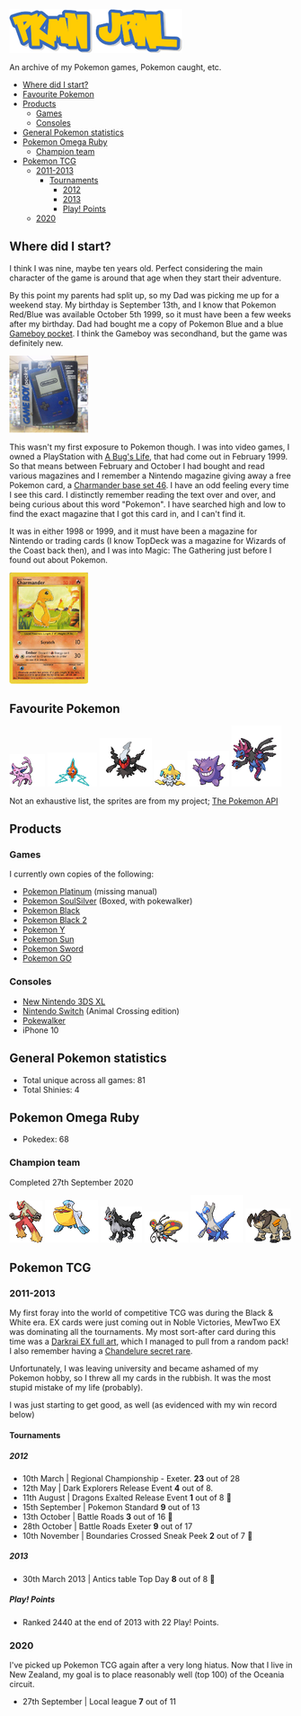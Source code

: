 ![pkmn](logo.png)

An archive of my Pokemon games, Pokemon caught, etc.

- [Where did I start?](#where-did-i-start)
- [Favourite Pokemon](#favourite-pokemon)
- [Products](#products)
  - [Games](#games)
  - [Consoles](#consoles)
- [General Pokemon statistics](#general-pokemon-statistics)
- [Pokemon Omega Ruby](#pokemon-omega-ruby)
  - [Champion team](#champion-team)
- [Pokemon TCG](#pokemon-tcg)
  - [2011-2013](#2011-2013)
    - [Tournaments](#tournaments)
      - [2012](#2012)
      - [2013](#2013)
      - [Play! Points](#play-points)
  - [2020](#2020)

## Where did I start?

I think I was nine, maybe ten years old. Perfect considering the main character of the game is around that age when they start their adventure.

By this point my parents had split up, so my Dad was picking me up for a weekend stay.
My birthday is September 13th, and I know that Pokemon Red/Blue was available October 5th 1999, so it must have been a few weeks after my birthday.
Dad had bought me a copy of Pokemon Blue and a blue [Gameboy pocket](https://en.wikipedia.org/wiki/Game_Boy#Game_Boy_Pocket). I think the Gameboy was secondhand, but the game was definitely new.

<div style="width:140px">
  <img src="gameboyblue.jpg">
</div>

This wasn't my first exposure to Pokemon though. I was into video games, I owned a PlayStation with [A Bug's Life](https://en.wikipedia.org/wiki/A_Bug%27s_Life_(video_game)), that had come out in February 1999. So that means between February and October I had bought and read various magazines and I remember a Nintendo magazine giving away a free Pokemon card, a [Charmander base set 46](https://bulbapedia.bulbagarden.net/wiki/Charmander_(Base_Set_46)). I have an odd feeling every time I see this card. I distinctly remember reading the text over and over, and being curious about this word "Pokemon". I have searched high and low to find the exact magazine that I got this card in, and I can't find it.

It was in either 1998 or 1999, and it must have been a magazine for Nintendo or trading cards (I know TopDeck was a magazine for Wizards of the Coast back then), and I was into Magic: The Gathering just before I found out about Pokemon.

<div style="width:140px">
  <img src="charmander.jpg">
</div>



## Favourite Pokemon

![Espeon](https://raw.githubusercontent.com/PokeAPI/sprites/master/sprites/pokemon/versions/generation-v/black-white/animated/196.gif)
![Rotom](https://raw.githubusercontent.com/PokeAPI/sprites/master/sprites/pokemon/versions/generation-v/black-white/animated/479.gif)
![darkrai](https://raw.githubusercontent.com/PokeAPI/sprites/master/sprites/pokemon/versions/generation-v/black-white/animated/491.gif)
![jirachi](https://raw.githubusercontent.com/PokeAPI/sprites/master/sprites/pokemon/versions/generation-v/black-white/animated/385.gif)
![Gengar](https://raw.githubusercontent.com/PokeAPI/sprites/master/sprites/pokemon/versions/generation-v/black-white/animated/94.gif)
![Hydreigon](https://raw.githubusercontent.com/PokeAPI/sprites/master/sprites/pokemon/versions/generation-v/black-white/animated/635.gif)

Not an exhaustive list, the sprites are from my project; [The Pokemon API](https://pokeapi.co)

## Products

### Games

I currently own copies of the following:

- [Pokemon Platinum](https://bulbapedia.bulbagarden.net/wiki/Pok%C3%A9mon_Platinum_Version) (missing manual)
- [Pokemon SoulSilver](https://bulbapedia.bulbagarden.net/wiki/Pok%C3%A9mon_HeartGold_and_SoulSilver_Versions) (Boxed, with pokewalker)
- [Pokemon Black](https://bulbapedia.bulbagarden.net/wiki/Pok%C3%A9mon_Black_and_White_Versions)
- [Pokemon Black 2](https://bulbapedia.bulbagarden.net/wiki/Pok%C3%A9mon_Black_and_White_Versions_2)
- [Pokemon Y](https://bulbapedia.bulbagarden.net/wiki/Pok%C3%A9mon_X_and_Y)
- [Pokemon Sun](https://bulbapedia.bulbagarden.net/wiki/Pok%C3%A9mon_Sun_and_Moon)
- [Pokemon Sword](https://bulbapedia.bulbagarden.net/wiki/Pok%C3%A9mon_Sword_and_Shield)
- [Pokemon GO](https://bulbapedia.bulbagarden.net/wiki/Pok%C3%A9mon_GO)

### Consoles

- [New Nintendo 3DS XL](https://bulbapedia.bulbagarden.net/wiki/New_Nintendo_3DS_XL)
- [Nintendo Switch](https://bulbapedia.bulbagarden.net/wiki/Nintendo_Switch) (Animal Crossing edition)
- [Pokewalker](https://bulbapedia.bulbagarden.net/wiki/Pok%C3%A9walker)
- iPhone 10

## General Pokemon statistics

- Total unique across all games: 81
- Total Shinies: 4

## Pokemon Omega Ruby

- Pokedex: 68

### Champion team

Completed 27th September 2020

![Blaziken](https://raw.githubusercontent.com/PokeAPI/sprites/master/sprites/pokemon/versions/generation-v/black-white/animated/257.gif)
![Pelipper](https://raw.githubusercontent.com/PokeAPI/sprites/master/sprites/pokemon/versions/generation-v/black-white/animated/279.gif)
![Mightyena](https://raw.githubusercontent.com/PokeAPI/sprites/master/sprites/pokemon/versions/generation-v/black-white/animated/262.gif)
![Beautifly](https://raw.githubusercontent.com/PokeAPI/sprites/master/sprites/pokemon/versions/generation-v/black-white/animated/267.gif)
![Latios](https://raw.githubusercontent.com/PokeAPI/sprites/master/sprites/pokemon/versions/generation-v/black-white/animated/381.gif)
![Terrakion](https://raw.githubusercontent.com/PokeAPI/sprites/master/sprites/pokemon/versions/generation-v/black-white/animated/639.gif)

## Pokemon TCG

### 2011-2013

My first foray into the world of competitive TCG was during the Black & White era. EX cards were just coming out in Noble Victories, MewTwo EX was dominating all the tournaments. My most sort-after card during this time was a [Darkrai EX full art](https://limitlesstcg.com/cards/dex/107/), which I managed to pull from a random pack! I also remember having a [Chandelure secret rare](https://limitlesstcg.com/cards/nxd/101/).

Unfortunately, I was leaving university and became ashamed of my Pokemon hobby, so I threw all my cards in the rubbish. It was the most stupid mistake of my life (probably).

I was just starting to get good, as well (as evidenced with my win record below)

#### Tournaments

##### 2012

- 10th March | Regional Championship - Exeter. **23** out of 28
- 12th May | Dark Explorers Release Event **4** out of 8.
- 11th August | Dragons Exalted Release Event **1** out of 8 🥇
- 15th September | Pokemon Standard **9** out of 13
- 13th October | Battle Roads **3** out of 16 🥉
- 28th October | Battle Roads Exeter **9** out of 17
- 10th November | Boundaries Crossed Sneak Peek **2** out of 7 🥈

##### 2013

- 30th March 2013 | Antics table Top Day **8** out of 8 🤡

##### Play! Points

- Ranked 2440 at the end of 2013 with 22 Play! Points.

### 2020

I've picked up Pokemon TCG again after a very long hiatus. Now that I live in New Zealand, my goal is to place reasonably well (top 100) of the Oceania circuit.

- 27th September | Local league **7** out of 11
